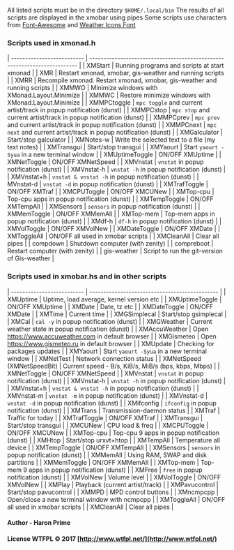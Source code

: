 
All listed scripts must be in the directory `$HOME/.local/bin`
The results of all scripts are displayed in the xmobar using pipes
Some scripts use characters from [Font-Awesome](https://github.com/FortAwesome/Font-Awesome) and [Weather Icons Font](https://github.com/erikflowers/weather-icons)


### Scripts used in xmonad.h

| -------------------------- | ------------------------------------------------------------------------- |
| XMStart                    | Running programs and scripts at start xmonad                              |
| XMR                        | Restart xmonad, xmobar, gis-weather and running scripts                   |
| XMRR                       | Recompile xmonad. Restart xmonad, xmobar, gis-weather and running scripts |
| XMMWO                      | Minimize windows with XMonad.Layout.Minimize                              |
| XMMWC                      | Restore minimize windows with XMonad.Layout.Minimize                      |
| XMMPCtoggle                | `mpc toggle` and current artist/track in popup notification (dunst)       |
| XMMPCstop                  | `mpc stop` and current artist/track in popup notification (dunst)         |
| XMMPCprev                  | `mpc prev` and current artist/track in popup notification (dunst)         |
| XMMPCnext                  | `mpc next` and current artist/track in popup notification (dunst)         |
| XMGalculator               | Start/stop galculator                                                     |
| XMNotes-w                  | Write the selected text to a file (my text notes)                         |
| XMTransgui                 | Start/stop transgui                                                       |
| XMYaourt                   | Start `yaourt -Syua` in a new terminal window                             |
| XMUptimeToggle             | ON/OFF XMUptime                                                           |
| XMNetToggle                | ON/OFF XMNetSpeed                                                         |
| XMVnstat                   | `vnstat` in popup notification (dunst)                                    |
| XMVnstat-h                 | `vnstat -h` in popup notification (dunst)                                 |
| XMVnstat+h                 | `vnstat & vnstat -h` in popup notification (dunst)                        |
| MVnstat-d                  | `vnstat -d` in popup notification (dunst)                                 |
| XMTrafToggle               | ON/OFF XMTraf                                                             |
| XMCPUToggle                | ON/OFF XMCUNew                                                            |
| XMTop-cpu                  | Top-cpu apps in popup notification (dunst)                                |
| XMTempToggle               | ON/OFF XMTempAll                                                          |
| XMSensors                  | `sensors` in popup notification (dunst)                                   |
| XMMemToggle                | ON/OFF XMMemAll                                                           |
| XMTop-mem                  | Top-mem apps in popup notification (dunst)                                |
| XMdf-h                     | `df-h` in popup notification (dunst)                                      |
| XMVolToggle                | ON/OFF XMVolNew                                                           |
| XMDateToggle               | ON/OFF XMDate                                                             |
| XMToggleAll                | ON/OFF all used in xmobar scripts                                         |
| XMCleanAll                 | Clear all pipes                                                           |
| compdown                   | Shutdown computer (with zenity)                                           |
| compreboot                 | Restart computer (with zenity)                                            |
| gis-weather                | Script to run the git-version of Gis-weather                              |


### Scripts used in xmobar.hs and in other scripts


| -------------------------- | ---------------------------------------------- |
| XMUptime                   | Uptime, load average, kernel version etc |
| XMUptimeToggle             | ON/OFF XMUptime |
| XMDate                     | Date, tz etc |
| XMDateToggle               | ON/OFF XMDate |
| XMTime                     | Current time |
| XMGSimplecal               | Start/stop gsimplecal |
| XMCal                      | `cal -y` in popup notification (dunst) |
| XMGWeather                 | Current weather state in popup notification (dunst) |
| XMAccuWeather              | Open https://www.accuweather.com in default browser |
| XMGismeteo                 | Open https://www.gismeteo.ru in default browser |
| XMUpdate                   | Checking for packages updates |
| XMYaourt                   | Start `yaourt -Syua` in a new terminal window |
| XMNetTest                  | Network connection status |
| XMNetSpeed (XMNetSpeedBit) | Current speed - B/s, KiB/s, MiB/s (bps, kbps, Mbps) |
| XMNetToggle                | ON/OFF XMNetSpeed |
| XMVnstat                   | `vnstat` in popup notification (dunst) |
| XMVnstat-h                 | `vnstat -h` in popup notification (dunst) |
| XMVnstat+h                 | `vnstat & vnstat -h` in popup notification (dunst) |
| XMVnstat-m                 | `vnstat -m` in popup notification (dunst) |
| XMVnstat-d                 | `vnstat -d` in popup notification (dunst) |
| XMifconfig                 | `ifconfig` in popup notification (dunst) |
| XMTrans                    | Transmission-daemon status |
| XMTraf                     | Traffic for today |
| XMTrafToggle               | ON/OFF XMTraf |
| XMTransgui                 | Start/stop transgui |
| XMCUNew                    | CPU load & freq |
| XMCPUToggle                | ON/OFF XMCUNew |
| XMTop-cpu                  | Top-cpu 9 apps in popup notification (dunst) |
| XMHtop                     | Start/stop urxvt+htop |
| XMTempAll                  | Temperature all device |
| XMTempToggle               | ON/OFF XMTempAll |
| XMSensors                  | `sensors` in popup notification (dunst) |
| XMMemAll                   | Using RAM, SWAP and disk partitions |
| XMMemToggle                | ON/OFF XMMemAll |
| XMTop-mem                  | Top-mem 9 apps in popup notification (dunst) |
| XMFree                     | `free` in popup notification (dunst) |
| XMVolNew                   | Volume level |
| XMVolToggle                | ON/OFF XMVolNew |
| XMPlay                     | Playback (current artist/track) |
| XMPavucontrol              | Start/stop pavucontrol |
| XMMPD                      | MPD control buttons |
| XMncmpcpp                  | Open/close a new terminal window with ncmpcpp |
| XMToggleAll                | ON/OFF all used in xmobar scripts |
| XMCleanAll                 | Clear all pipes |

#### Author - Haron Prime
#### License WTFPL © 2017 [http://www.wtfpl.net/](http://www.wtfpl.net/)
